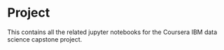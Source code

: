 # Project
This contains all the related jupyter notebooks for the Coursera IBM data science capstone project.
